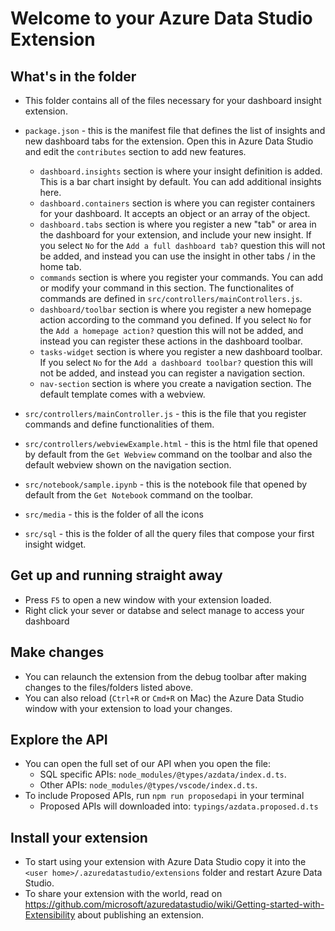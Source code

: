 # Welcome to your Azure Data Studio Extension

## What's in the folder
* This folder contains all of the files necessary for your dashboard insight extension.
* `package.json` - this is the manifest file that defines the list of insights and new dashboard tabs for the extension. Open this in Azure Data Studio and edit the `contributes` section to add new features.
  * `dashboard.insights` section is where your insight definition is added. This is a bar chart insight by default. You can add additional insights here.
  * `dashboard.containers` section is where you can register containers for your dashboard. It accepts an object or an array of the object.
  * `dashboard.tabs` section is where you register a new "tab" or area in the dashboard for your extension, and include your new insight. If you select `No` for the `Add a full dashboard tab?` question this will not be added, and instead you can use the insight in other tabs / in the home tab.
  * `commands` section is where you register your commands. You can add or modify your command in this section. The functionalites of commands are defined in `src/controllers/mainControllers.js`.
  * `dashboard/toolbar` section is where you register a new homepage action according to the command you defined. If you select `No` for the `Add a homepage action?` question this will not be added, and instead you can register these actions in the dashboard toolbar.
  * `tasks-widget` section is where you register a new dashboard toolbar. If you select `No` for the `Add a dashboard toolbar?` question this will not be added, and instead you can register a navigation section.
  * `nav-section` section is where you create a navigation section. The default template comes with a webview.


* `src/controllers/mainController.js` - this is the file that you register commands and define functionalities of them.
* `src/controllers/webviewExample.html` - this is the html file that opened by default from the `Get Webview` command on the toolbar and also the default webview shown on the navigation section.
* `src/notebook/sample.ipynb` - this is the notebook file that opened by default from the `Get Notebook` command on the toolbar.
* `src/media` - this is the folder of all the icons
* `src/sql` - this is the folder of all the query files that compose your first insight widget.

## Get up and running straight away
* Press `F5` to open a new window with your extension loaded.
* Right click your sever or databse and select manage to access your dashboard

## Make changes
* You can relaunch the extension from the debug toolbar after making changes to the files/folders listed above.
* You can also reload (`Ctrl+R` or `Cmd+R` on Mac) the Azure Data Studio window with your extension to load your changes.

## Explore the API
* You can open the full set of our API when you open the file:
  * SQL specific APIs: `node_modules/@types/azdata/index.d.ts`.
  * Other APIs: `node_modules/@types/vscode/index.d.ts`.
* To include Proposed APIs, run `npm run proposedapi` in your terminal
  * Proposed APIs will downloaded into: `typings/azdata.proposed.d.ts`

## Install your extension
* To start using your extension with Azure Data Studio copy it into the `<user home>/.azuredatastudio/extensions` folder and restart Azure Data Studio.
* To share your extension with the world, read on https://github.com/microsoft/azuredatastudio/wiki/Getting-started-with-Extensibility about publishing an extension.
